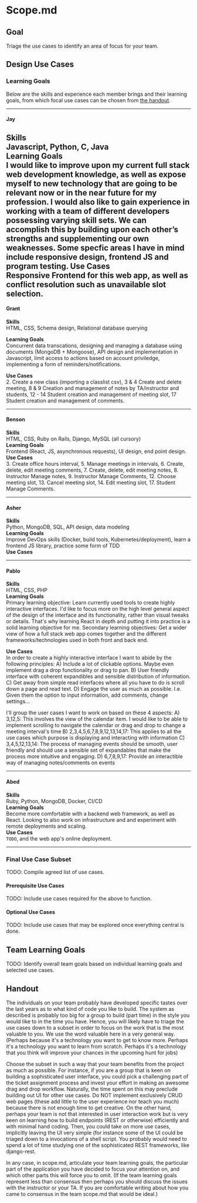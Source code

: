 # Scope.md

## Goal
Triage the use cases to identify an area of focus for your team.

## Design Use Cases
### Learning Goals
Below are the skills and experience each member brings and their learning goals, from which focal use cases can be chosen from [the handout](https://docs.google.com/document/d/1pIAb_yHoHQygp31I1gV69eHaMwOaWXZtDMfVHg3q5eQ/edit#heading=h.3a98l0b27xf8).

---
#### Jay
**Skills**  
Javascript, Python, C, Java  
**Learning Goals**  
I would like to improve upon my current full stack web development knowledge, as well as expose myself to new technology that are going to be relevant now or in the near future for my profession. I would also like to gain experience in working with a team of different developers possessing varying skill sets. We can accomplish this by building upon each other’s strengths and supplementing our own weaknesses. Some specfic areas I have in mind include responsive design, frontend JS and program testing.
**Use Cases**  
Responsive Frontend for this web app, as well as conflict resolution such as unavailable slot selection.
---
#### Grant
**Skills**  
HTML, CSS, Schema design, Relational database querying

**Learning Goals**  
Concurrent data transcations, designing and managing a database using documents (MongoDB + Mongoose), API design and implementation in Javascript, limit access to actions based on account priviledge, implementing a form of reminders/notifications.  

**Use Cases**  
2. Create a new class (importing a classlist csv), 3 & 4 Create and delete meeting, 8 & 9 Creation and management of notes by TA/instructor and students, 12 - 14 Student creation and management of meeting slot, 17 Student creation and management of comments.

---
#### Benson
**Skills**  
HTML, CSS, Ruby on Rails, Django, MySQL (all cursory)  
**Learning Goals**  
Frontend (React, JS, asynchronous requests), UI design, end point design.  
**Use Cases**   
3. Create office hours interval, 5. Manage meetings in intervals, 6. Create, delete, edit meeting comments, 7. Create, delete, edit meeting notes, 8. Instructor Manage notes, 9. Instructor Manage Comments, 12. Choose meeting slot, 13. Cancel meeting slot, 14. Edit meeting slot, 17. Student Manage Comments.

---
#### Asher
**Skills**  
Python, MongoDB, SQL, API design, data modeling  
**Learning Goals**  
Improve DevOps skills (Docker, build tools, Kubernetes/deployment), learn a frontend JS library, practice some form of TDD  
**Use Cases**  

---
#### Pablo
**Skills**  
HTML, CSS, PHP  
**Learning Goals**  
Primary learning objective: Learn currently used tools to create highly interactive interfaces. I'd like to focus more on the high level general aspect of the design of the interface and its functionality, rather than visual tweaks or details. That's why learning React in depth and putting it into practice is a solid learning objective for me.
Secondary learning objectives: Get a wider view of how a full stack web app comes together and the different frameworks/technologies used in both front and back end.

**Use Cases**  
In order to create a highly interactive interface I want to abide by the following principles:
A) Include a lot of clickable options. Maybe even implement drag a drop functionality or drag to pan.
B) User friendly interface with coherent expandibles and sensible distribution of information.
C) Get away from simple read interfaces where all you have to do is scroll down a page and read text.
D) Engage the user as much as possible. I.e. Given them the option to input information, add comments, change settings...

I'll group the user cases I want to work on based on these 4 aspects:
A) 3,12,5: This involves the view of the calendar item. I would like to be able to implement scrolling to navigate the calendar or drag and drop to change a meeting interval's time
B) 2,3,4,5,6,7,8,9,12,13,14,17: This applies to all the use cases which purpose is displaying and interacting with information
C) 3,4,5,12,13,14: The process of managing events should be smooth, user friendly and should use a sensible set of expandables that make the process more intuitive and engaging.
D) 6,7,8,9,17: Provide an interactible way of managing notes/comments on events

---
#### Abed
**Skills**  
Ruby, Python, MongoDB, Docker, CI/CD  
**Learning Goals**  
Become more comfortable with a backend web framework, as well as React. Looking
to also work on infrastructure and and experiment with remote deployments and
scaling.  
**Use Cases**  
`TODO`, and the web app's online deployment.  

---
### Final Use Case Subset
TODO: Compile agreed list of use cases.
#### Prerequisite Use Cases
TODO: Include use cases required for the above to function.
#### Optional Use Cases
TODO: Include use cases that may be explored once everything central is done.

## Team Learning Goals
TODO: Identify overall team goals based on individual learning goals and selected use cases.

## Handout
The individuals on your team probably have developed specific tastes over the last years as to what kind of code you like to build. The system as described is probably too big for a group to build (part time) in the style you would like to in the time you have. Hence, you will likely have to triage the use cases down to a subset in order to focus on the work that is the most valuable to you. We use the word valuable here in a very general way. (Perhaps because it's a technology you want to get to know more. Perhaps it's a technology you want to learn from scratch. Perhaps it's a technology that you think will improve your chances in the upcoming hunt for jobs)

Choose the subset in such a way that your team benefits from the project as much as possible. For instance, if you are a group that is keen on building a sophisticated user interface, you could pick a challenging part of the ticket assignment process and invest your effort in making an awesome drag and drop workflow. Naturally, the time spent on this may preclude building out UI for other use cases.  Do NOT implement exclusively CRUD web pages (these add little to the user experience nor teach you much) because there is not enough time to get creative. 
On the other hand, perhaps your team is not that interested in user interaction work but is very keen on learning how to build endpoints (REST or otherwise) efficiently and with minimal hand coding. Then, you could take on more use cases, implicitly leaving the UI very simple (for instance some of the UI could be triaged down to a invocations of a shell script. You probably would need to spend a lot of time studying one of the sophisticated REST frameworks, like django-rest.

In any case, in scope.md,  articulate  your team learning goals, the particular part of the application you have decided to focus your attention on, and which other parts this will force you to omit. (If the team learning goals represent less than consensus then perhaps you should discuss the issues with the instructor or your TA. If you are comfortable writing about how you came to consensus in the team scope.md that would be ideal.)
